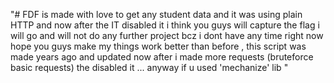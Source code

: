 "# FDF is made with love to get any student data and it was using plain HTTP and now after the IT disabled it i think you guys will capture the flag i will go and will not do any further project bcz i dont have any time right now hope you guys make my things work better than before , this script was made years ago and updated now after i made more requests (bruteforce basic requests) the disabled it ... anyway if u used 'mechanize' lib " 
